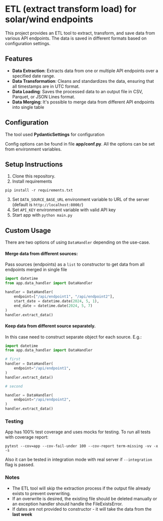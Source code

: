 # ETL (extract transform load) for solar/wind endpoints

This project provides an ETL tool to extract, transform, and save data from various API endpoints. The data is saved in
different formats based on configuration settings.

## Features

- **Data Extraction**: Extracts data from one or multiple API endpoints over a specified date range.
- **Data Transformation**: Cleans and standardizes the data, ensuring that all timestamps are in UTC format.
- **Data Loading**: Saves the processed data to an output file in CSV, Parquet, or JSON Lines format.
- **Data Merging**: It's possible to merge data from different API endpoints into single table

## Configuration

The tool used **PydanticSettings** for configuration

Config options can be found in file **app/conf.py**. All the options can be set from environment variables.

## Setup Instructions

1. Clone this repository.
2. Install requirements

```
pip install -r requirements.txt
```

3. Set `DATA_SOURCE_BASE_URL` environment variable to URL of the server (default is `http://localhost:8000/`)
4. Set `API_KEY` environment variable with valid API key
5. Start app with `python main.py`

## Custom Usage

There are two options of using `DataHandler` depending on the use-case.

#### Merge data from different sources:

Pass sources (endpoints) as a `list` to constructor to get data from all endpoints merged in single file

```python
import datetime
from app.data_handler import DataHandler

handler = DataHandler(
    endpoint=["/api/endpoint1", "/api/endpoint2"],
    start_date = datetime.date(2024, 5, 1),
    end_date = datetime.date(2024, 5, 7)
)
handler.extract_data()
```

#### Keep data from different source separately.

In this case need to construct separate object for each source. E.g.:
```python
import datetime
from app.data_handler import DataHandler

# first
handler = DataHandler(
    endpoint="/api/endpoint1",
)
handler.extract_data()

# second

handler = DataHandler(
    endpoint="/api/endpoint2",
)
handler.extract_data()
```

### Testing
App has 100% test coverage and uses mocks for testing. 
To run all tests with coverage report:
```
pytest --cov=app --cov-fail-under 100 --cov-report term-missing -vv -x -s
```
Also it can be tested in integration mode with real server if `--integration` flag is passed.


### Notes
- The ETL tool will skip the extraction process if the output file already exists to prevent overwriting. 
- If an overwrite is desired, the existing file should be deleted manually or an exception handler should handle the FileExistsError.
- If dates are not provided to constructor - it will take the data from the **last week**


